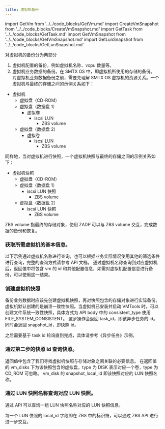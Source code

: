 ```yaml
---
title: 虚拟机备份
---
```


import GetVm from '../../code_blocks/GetVm.md'
import CreateVmSnapshot from '../../code_blocks/CreateVmSnapshot.md'
import GetTask from '../../code_blocks/GetTask.md'
import GetVmSnapshot from '../../code_blocks/GetVmSnapshot.md'
import GetLunSnapshot from '../../code_blocks/GetLunSnapshot.md'

对虚拟机的备份分为两部分
1. 虚拟机配置的备份，例如虚拟机名称、vcpu 数量等。
2. 虚拟机业务数据的备份。在 SMTX OS 中，即虚拟机所使用的存储的备份。
对虚拟机业务数据备份之前，需要先理解 SMTX OS 虚拟机的资源关系。一个虚拟机与最终的存储之间的示例关系如下：
- 虚拟机
  - 虚拟盘（CD-ROM）
  - 虚拟盘（数据盘 1）
    - 虚拟卷
      - iscsi LUN
        - ZBS volume
  - 虚拟盘（数据盘 2）
    - 虚拟卷
      - iscsi LUN
        - ZBS volume

同样地，当对虚拟机进行快照，一个虚拟机快照与最终的存储之间的示例关系如下：
- 虚拟机快照
  - 虚拟盘（CD-ROM）
  - 虚拟盘（数据盘 1）
    - iscsi LUN 快照
      - ZBS volume
  - 虚拟盘（数据盘 2）
    - iscsi LUN 快照
      - ZBS volume
      
ZBS volume 指最终的存储对象，使用 ZADP 可以与 ZBS volume 交互，完成数据的备份和恢复。
### 获取所需虚拟机的基本信息。
以下示例通过虚拟机名称进行查询，也可以根据业务实际情况使用其他的筛选条件进行查询，完整的查询方式请参考 API 文档。
通过虚拟机名称查询到对应虚拟机后，返回值中将包含 vm 的 id 和其他配置信息，如需对虚拟机配置信息进行备份，可以使用这一结果。

<GetVm />

### 创建虚拟机快照
备份业务数据时应该先创建虚拟机快照，再对快照包含的存储对象进行实际备份。
虚拟机默认创建的是崩溃一致性快照。当虚拟机已安装并启动 VMTools 时，可以创建文件系统一致性快照，具体方式为 API body 中的 consistent_type 使用 FILE_SYSTEM_CONSISTENT。
这步操作会返回 task_id，即该异步任务的 id。同时会返回 snapshot_id，即快照 id。

<CreateVmSnapshot />

之后需要基于 task id 轮询直到完成，具体请参考《异步任务》示例。

<GetTask />

### 通过第二步的快照 id 查询快照。
返回值中包含了我们寻找虚拟机快照与存储对象之间关联的必要信息。
在返回值的 vm_disks 下为该快照包含的虚拟盘，type 为 DISK 表示对应一个卷，type 为 CD_ROM 可忽略。
vm_disk 的 snapshot_local_id 即该快照对应的 LUN 快照名称。

<GetVmSnapshot />

### 通过 LUN 快照名称查询对应 LUN 快照。
通过 API 可以查询一组 LUN 快照名称对应的 LUN 快照信息。

<GetLunSnapshot />

每一个 LUN 快照的 local_id 字段即在 ZBS 中的标识符，可以通过 ZBS API 进行进一步交互。